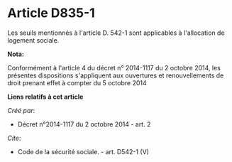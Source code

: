 # Article D835-1

Les seuils mentionnés à l'article D. 542-1 sont applicables à l'allocation de logement sociale.

**Nota:**

Conformément à l'article 4 du décret n° 2014-1117 du 2 octobre 2014, les présentes dispositions s'appliquent aux ouvertures
et renouvellements de droit prenant effet à compter du 5 octobre 2014

**Liens relatifs à cet article**

_Créé par_:

  - Décret n°2014-1117 du 2 octobre 2014 - art. 2

_Cite_:

  - Code de la sécurité sociale. - art. D542-1 (V)
